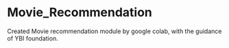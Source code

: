 # Movie_Recommendation
Created Movie recommendation module by google colab, with the guidance of YBI foundation.
